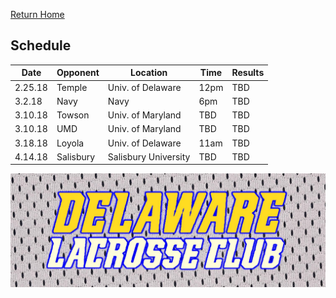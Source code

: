 [Return Home](http://delawarelacrosse.club/index)

## Schedule

Date | Opponent | Location | Time | Results
-----|----------|----------|------|---------
2.25.18 | Temple | Univ. of Delaware | 12pm | TBD
3.2.18 | Navy | Navy | 6pm | TBD
3.10.18 | Towson | Univ. of Maryland | TBD | TBD
3.10.18 | UMD | Univ. of Maryland | TBD | TBD
3.18.18 | Loyola | Univ. of Delaware | 11am | TBD
4.14.18 | Salisbury | Salisbury University | TBD | TBD


![Banner](/meshbanner.jpg)

